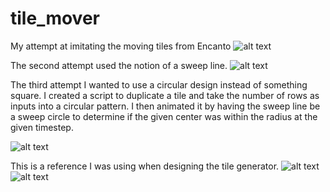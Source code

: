 # tile_mover
My attempt at imitating the moving tiles from Encanto
![alt text](https://github.com/koalathekid/tile_mover/blob/main/image/first_attempt.gif)

The second attempt used the notion of a sweep line. 
![alt text](https://github.com/koalathekid/tile_mover/blob/main/image/first_attempt.gif/second_attempt.GIF)


The third attempt I wanted to use a circular design instead of something square. 
I created a script to duplicate a tile and take the number of rows as inputs into a circular pattern.
I then animated it by having the sweep line be a sweep circle to determine if the given center was within the radius
at the given timestep. 

![alt text](https://github.com/koalathekid/tile_mover/blob/main/image/circleTile.gif)

This is a reference I was using when designing the tile generator. 
![alt text](https://github.com/koalathekid/tile_mover/blob/main/image/ref-circle.gif)
![alt text](https://github.com/koalathekid/tile_mover/blob/main/image/second_attempt.gif)
